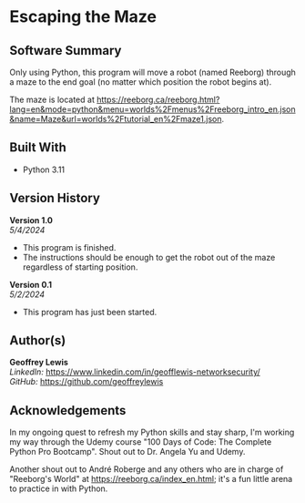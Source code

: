 # Escaping the Maze

## Software Summary

Only using Python, this program will move a robot (named Reeborg) through a maze to the end goal (no matter which position the robot begins at).  

The maze is located at https://reeborg.ca/reeborg.html?lang=en&mode=python&menu=worlds%2Fmenus%2Freeborg_intro_en.json&name=Maze&url=worlds%2Ftutorial_en%2Fmaze1.json.

## Built With

* Python 3.11

## Version History 

**Version 1.0**  
*5/4/2024*  
* This program is finished.
* The instructions should be enough to get the robot out of the maze regardless of starting position.

**Version 0.1**  
*5/2/2024*  
* This program has just been started.

## Author(s)

**Geoffrey Lewis**    
*LinkedIn:* https://www.linkedin.com/in/geofflewis-networksecurity/  
*GitHub:* https://github.com/geoffreylewis

## Acknowledgements

In my ongoing quest to refresh my Python skills and stay sharp, I'm working my way through the Udemy course "100 Days of Code: The Complete Python Pro Bootcamp".  Shout out to Dr. Angela Yu and Udemy.  

Another shout out to André Roberge and any others who are in charge of "Reeborg's World" at https://reeborg.ca/index_en.html; it's a fun little arena to practice in with Python.

